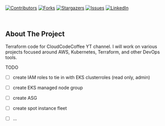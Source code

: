 [![Contributors][contributors-shield]][contributors-url]
[![Forks][forks-shield]][forks-url]
[![Stargazers][stars-shield]][stars-url]
[![Issues][issues-shield]][issues-url]
[![LinkedIn][linkedin-shield]][linkedin-url]

<br />


<!-- ABOUT THE PROJECT -->
## About The Project

Terraform code for CloudCodeCoffee YT channel. I will work on various projects focused around AWS, Kubernetes, Terraform, and other DevOps tools.


TODO
- [ ] create IAM roles to tie in with EKS clusterroles (read only, admin)
- [ ] create EKS managed node group
- [ ] create ASG
- [ ] create spot instance fleet
- [ ] ...


<!-- MARKDOWN LINKS & IMAGES -->
<!-- https://www.markdownguide.org/basic-syntax/#reference-style-links -->
[contributors-shield]: https://img.shields.io/github/contributors/zachrundle/cloudcodecoffee-terraform.svg?style=for-the-badge
[contributors-url]: https://github.com/zachrundle/cloudcodecoffee-terraform/graphs/contributors
[forks-shield]: https://img.shields.io/github/forks/zachrundle/cloudcodecoffee-terraform.svg?style=for-the-badge
[forks-url]: https://github.com/zachrundle/cloudcodecoffee-terraform/network/members
[stars-shield]: https://img.shields.io/github/stars/zachrundle/cloudcodecoffee-terraform.svg?style=for-the-badge
[stars-url]: https://github.com/zachrundle/cloudcodecoffee-terraform/stargazers
[issues-shield]: https://img.shields.io/github/issues/zachrundle/cloudcodecoffee-terraform.svg?style=for-the-badge
[issues-url]: https://github.com/zachrundle/cloudcodecoffee-terraform/issues
[linkedin-shield]: https://img.shields.io/badge/-LinkedIn-black.svg?style=for-the-badge&logo=linkedin&colorB=555
[linkedin-url]: https://linkedin.com/in/zach-rundle
